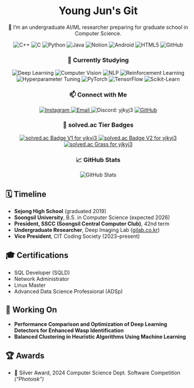 <!-- GitHub Profile README HTML Snippet -->
<div align="center">
  <!-- Title -->
  <h1>Young Jun's Git</h1>

  <!-- Introduction -->
  <p>👋 I’m an undergraduate AI/ML researcher preparing for graduate school in Computer Science.</p>

  <!-- Tech Badges -->
  <div>
    <img src="https://img.shields.io/badge/C%2B%2B-00599C?style=for-the-badge&logo=c%2B%2B" alt="C++"/>
    <img src="https://img.shields.io/badge/C-339933?style=for-the-badge&logo=c" alt="C"/>
    <img src="https://img.shields.io/badge/Python-3776AB?style=for-the-badge&logo=python" alt="Python"/>
    <img src="https://img.shields.io/badge/Java-007396?style=for-the-badge&logo=java" alt="Java"/>
    <img src="https://img.shields.io/badge/Notion-000000?style=for-the-badge&logo=notion" alt="Notion"/>
    <img src="https://img.shields.io/badge/Android-3DDC84?style=for-the-badge&logo=android" alt="Android"/>
    <img src="https://img.shields.io/badge/HTML5-E34F26?style=for-the-badge&logo=html5" alt="HTML5"/>
    <img src="https://img.shields.io/badge/GitHub-181717?style=for-the-badge&logo=github" alt="GitHub"/>
  </div>

  <!-- Currently Studying -->
  <h3>🔭 Currently Studying</h3>
  <div>
    <img src="https://img.shields.io/badge/Deep%20Learning-FF6F61?style=for-the-badge&logo=tensorflow" alt="Deep Learning"/>
    <img src="https://img.shields.io/badge/Computer%20Vision-0082C8?style=for-the-badge&logo=opencv" alt="Computer Vision"/>
    <img src="https://img.shields.io/badge/NLP-FE5722?style=for-the-badge&logo=python" alt="NLP"/>
    <img src="https://img.shields.io/badge/Reinforcement%20Learning-4E8FFF?style=for-the-badge" alt="Reinforcement Learning"/>
    <img src="https://img.shields.io/badge/Hyperparameter%20Tuning-00A676?style=for-the-badge" alt="Hyperparameter Tuning"/>
    <img src="https://img.shields.io/badge/PyTorch-EE4C2C?style=for-the-badge&logo=pytorch" alt="PyTorch"/>
    <img src="https://img.shields.io/badge/TensorFlow-FF6F61?style=for-the-badge&logo=tensorflow" alt="TensorFlow"/>
    <img src="https://img.shields.io/badge/Scikit--Learn-F7931E?style=for-the-badge&logo=scikit-learn" alt="Scikit-Learn"/>
  </div>

  <!-- Contact Badges -->
  <h3>📫 Connect with Me</h3>
  <div>
    <a href="https://www.instagram.com/bbang_jun_0308/">
      <img src="https://img.shields.io/badge/Instagram-E4405F?style=for-the-badge&logo=instagram" alt="Instagram"/>
    </a>
    <a href="mailto:yjkyj3@naver.com">
      <img src="https://img.shields.io/badge/Email-D14836?style=for-the-badge&logo=gmail" alt="Email"/>
    </a>
    <img src="https://img.shields.io/badge/Discord-5865F2?style=for-the-badge&logo=discord" alt="Discord: yjkyj3"/>
    <a href="https://github.com/yjkyj3">
      <img src="https://img.shields.io/badge/GitHub-181717?style=for-the-badge&logo=github" alt="GitHub"/>
    </a>
  </div>

<!-- solved.ac Mini Badges (버전1 & 버전2) -->
<h3>🎯 solved.ac Tier Badges</h3>
<div align="center">
  <!-- Mini Badge 버전1 -->
  <a href="https://solved.ac/profile/yjkyj3">
    <img
      src="http://mazassumnida.wtf/api/generate_badge?boj=yjkyj3"
      alt="solved.ac Badge V1 for yjkyj3"
    />
  </a>
  <!-- Mini Badge 버전2 (테마: warm) -->
  <a href="https://solved.ac/profile/yjkyj3">
    <img
      src="http://mazassumnida.wtf/api/generate_badge?boj=yjkyj3&theme=warm"
      alt="solved.ac Badge V2 for yjkyj3"
    />
  </a>
    <!-- solved.ac “Grass” (잔디) -->
  <a href="https://solved.ac/profile/yjkyj3">
    <img
      src="https://mazandi.herokuapp.com/api?handle=yjkyj3&theme=warm"
      alt="solved.ac Grass for yjkyj3"
    />
  </a>
</div>

  <!-- GitHub Stats -->
  <h3>📈 GitHub Stats</h3>
  <div>
    <img src="https://github-readme-stats.vercel.app/api?username=yjkyj3&show_icons=true&theme=default" alt="GitHub Stats"/>
  </div>
</div>

<!-- Timeline / History -->
## 🗓️ Timeline
- **Sejong High School** (graduated 2019)  
- **Soongsil University**, B.S. in Computer Science (expected 2026)  
- **President, SSCC (Soongsil Central Computer Club)**, 42nd term  
- **Undergraduate Researcher**, Deep Imaging Lab ([gilab.co.kr](https://gilab.co.kr))  
- **Vice President**, CIT Coding Society (2023–present)  

<!-- Certifications -->
## 🎓 Certifications
- SQL Developer (SQLD)  
- Network Administrator  
- Linux Master  
- Advanced Data Science Professional (ADSp)  

<!-- Current Papers -->
## 📑 Working On
- **Performance Comparison and Optimization of Deep Learning Detectors for Enhanced Wasp Identification**  
- **Balanced Clustering in Heuristic Algorithms Using Machine Learning**  

<!-- Awards -->
## 🏆 Awards
- 🥈 Silver Award, 2024 Computer Science Dept. Software Competition *(“Photoisk”)*  

